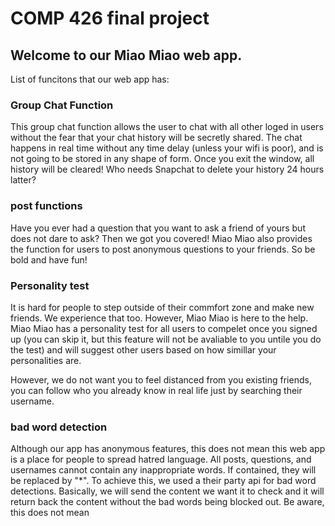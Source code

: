 # COMP 426 final project

## Welcome to our Miao Miao web app.

List of funcitons that our web app has:

### Group Chat Function

 This group chat function allows the user to chat with all other loged in users without the fear that your chat history will be secretly shared. The chat happens in real time without any time delay (unless your wifi is poor), and is not going to be stored in any shape of form. Once you exit the window, all history will be cleared! Who needs Snapchat to delete your history 24 hours latter?

### post functions

Have you ever had a question that you want to ask a friend of yours but does not dare to ask? Then we got you covered! Miao Miao also provides the function for users to post anonymous questions to your friends. So be bold and have fun!

### Personality test

It is hard for people to step outside of their commfort zone and make new friends. We experience that too. However, Miao Miao is here to the help. Miao Miao has a personality test for all users to compelet once you signed up (you can skip it, but this feature will not be avaliable to you untile you do the test) and will suggest other users based on how simillar your personalities are. 

However, we do not want you to feel distanced from you existing friends, you can follow who you already know in real life just by searching their username.

### bad word detection

Although our app has anonymous features, this does not mean this web app is a place for people to spread hatred language. All posts, questions, and usernames cannot contain any inappropriate words. If contained, they will be replaced by "\*". To achieve this, we used a their party api for bad word detections. Basically, we will send the content we want it to check and it will return back the content without the bad words being blocked out. 
Be aware, this does not mean 
